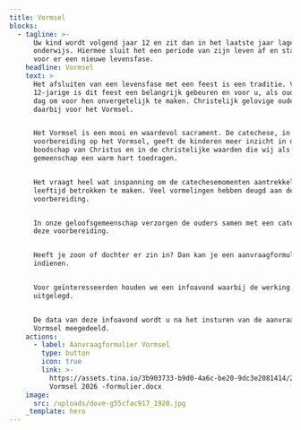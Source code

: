 ```yaml
---
title: Vormsel
blocks:
  - tagline: >-
      Uw kind wordt volgend jaar 12 en zit dan in het laatste jaar lager
      onderwijs. Hiermee sluit het een periode van zijn leven af en staat het
      voor er een nieuwe levensfase.
    headline: Vormsel
    text: >
      Het afsluiten van een levensfase met een feest is een traditie. Voor een
      12-jarige is dit feest een belangrijk gebeuren en voor u, als ouders, een
      dag om voor hen onvergetelijk te maken. Christelijk gelovige ouders kiezen
      daarbij voor het Vormsel.


      Het Vormsel is een mooi en waardevol sacrament. De catechese, in
      voorbereiding op het Vormsel, geeft de kinderen meer inzicht in de
      boodschap van Christus en in de christelijke waarden die wij als
      gemeenschap een warm hart toedragen.


      Het vraagt heel wat inspanning om de catechesemomenten aantrekkelijk en
      leeftijd betrokken te maken. Veel vormelingen hebben deugd aan deze
      voorbereiding.


      In onze geloofsgemeenschap verzorgen de ouders samen met een catechist
      deze voorbereiding.


      Heeft je zoon of dochter er zin in? Dan kan je een aanvraagformulier
      indienen.


      Voor geïnteresseerden houden we een infoavond waarbij de werking wordt
      uitgelegd.


      De data van deze infoavond wordt u na het insturen van de aanvraag tot het
      Vormsel meegedeeld.
    actions:
      - label: Aanvraagformulier Vormsel
        type: button
        icon: true
        link: >-
          https://assets.tina.io/3b903733-b9d0-4a6c-be20-9dc3e2081414/2025/Aanvraag
          Vormsel 2026 -formulier.docx
    image:
      src: /uploads/dove-g55cfac917_1920.jpg
    _template: hero
---
```


